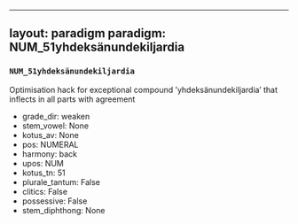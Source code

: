 
---
layout: paradigm
paradigm: NUM_51yhdeksänundekiljardia
---
### ` NUM_51yhdeksänundekiljardia `

Optimisation hack for exceptional compound ’yhdeksänundekiljardia’ that inflects in all parts with agreement
* grade_dir: weaken
* stem_vowel: None
* kotus_av: None
* pos: NUMERAL
* harmony: back
* upos: NUM
* kotus_tn: 51
* plurale_tantum: False
* clitics: False
* possessive: False
* stem_diphthong: None
